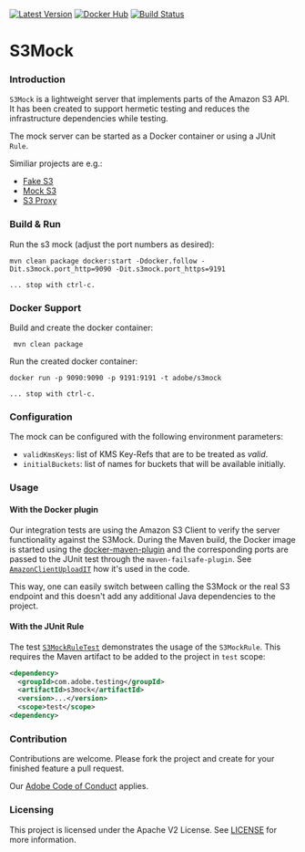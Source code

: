 [![Latest Version](https://img.shields.io/maven-central/v/com.adobe.testing/s3mock.svg?maxAge=3600&label=Latest%20Release)](http://search.maven.org/#search%7Cga%7C1%7Cg%3Acom.adobe.testing%20a%3As3mock)
[![Docker Hub](https://img.shields.io/badge/docker-latest-blue.svg)](https://hub.docker.com/r/adobe/s3mock/)
[![Build Status](https://travis-ci.org/adobe/S3Mock.svg?branch=master)](https://travis-ci.org/adobe/S3Mock)


S3Mock
======

### Introduction

`S3Mock` is a lightweight server that implements parts of the Amazon S3 API.
It has been created to support hermetic testing and reduces the infrastructure dependencies while testing.

The mock server can be started as a Docker container or using a JUnit `Rule`.

Similiar projects are e.g.:

 - [Fake S3](https://github.com/jubos/fake-s3)
 - [Mock S3](https://github.com/jserver/mock-s3)
 - [S3 Proxy](https://github.com/andrewgaul/s3proxy)

### Build & Run

Run the s3 mock (adjust the port numbers as desired):

    mvn clean package docker:start -Ddocker.follow -Dit.s3mock.port_http=9090 -Dit.s3mock.port_https=9191

    ... stop with ctrl-c.

### Docker Support

Build and create the docker container:

     mvn clean package

Run the created docker container:

    docker run -p 9090:9090 -p 9191:9191 -t adobe/s3mock

    ... stop with ctrl-c.

### Configuration

The mock can be configured with the following environment parameters:

- `validKmsKeys`: list of KMS Key-Refs that are to be treated as *valid*.
- `initialBuckets`: list of names for buckets that will be available initially.

### Usage

#### With the Docker plugin

Our integration tests are using the Amazon S3 Client to verify the server functionality against the S3Mock. During the Maven build, the Docker image is started using the [docker-maven-plugin](https://dmp.fabric8.io/) and the corresponding ports are passed to the JUnit test through the `maven-failsafe-plugin`. See [`AmazonClientUploadIT`](src/test/java/com/adobe/testing/s3mock/its/AmazonClientUploadIT.java) how it's used in the code.

This way, one can easily switch between calling the S3Mock or the real S3 endpoint and this doesn't add any additional Java dependencies to the project.

#### With the JUnit Rule

The test [`S3MockRuleTest`](src/test/java/com/adobe/testing/s3mock/S3MockRuleTest.java) demonstrates the usage of the `S3MockRule`. This requires the Maven artifact to be added to the project in `test` scope:

```xml
<dependency>
  <groupId>com.adobe.testing</groupId>
  <artifactId>s3mock</artifactId>
  <version>...</version>
  <scope>test</scope>
<dependency>
```

### Contribution

Contributions are welcome. Please fork the project and create for your finished feature a pull request.

Our [Adobe Code of Conduct](CODE_OF_CONDUCT.md) applies.

### Licensing

This project is licensed under the Apache V2 License. See [LICENSE](LICENSE) for more information.
